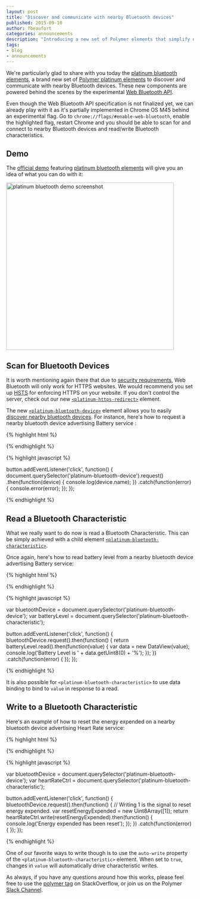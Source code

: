 ```yaml
---
layout: post
title: "Discover and communicate with nearby Bluetooth devices"
published: 2015-09-10
author: fbeaufort
categories: announcements
description: "Introducing a new set of Polymer elements that simplify discovering and communicating with nearby Bluetooth devices, powered behind the scenes by the experimental Web Bluetooth API."
tags:
- blog
- announcements
---
```


We're particularly glad to share with you today the [platinum bluetooth elements](https://www.webcomponents.org/element/PolymerElements/platinum-bluetooth/platinum-bluetooth-device), a
brand new set of [Polymer platinum
elements](https://elements.polymer-project.org/browse?package=platinum-elements)
to discover and communicate with nearby Bluetooth devices. These new components
are powered behind the scenes by the experimental [Web Bluetooth
API](http://webbluetoothcg.github.io/web-bluetooth/).

Even though the Web Bluetooth API specification is not finalized yet, we can
already play with it as it's partially implemented in Chrome OS M45
behind an experimental flag. Go to `chrome://flags/#enable-web-bluetooth`, enable
the highlighted flag, restart Chrome and you should be able to scan for and
connect to nearby Bluetooth devices and read/write Bluetooth characteristics.

## Demo

The [official
demo](https://www.webcomponents.org/element/PolymerElements/platinum-bluetooth/demo/demo/)
featuring [platinum bluetooth
elements](https://elements.polymer-project.org/elements/platinum-bluetooth)
will give you an idea of what you can do with it:

<a href="https://www.webcomponents.org/element/PolymerElements/platinum-bluetooth/demo/demo/">
  <img src="/images/releases/platinum-bluetooth-demo.png" style="width: auto; margin-left: auto; margin-right: auto; height: 450px" alt="platinum bluetooth demo screenshot">
</a>

## Scan for Bluetooth Devices

It is worth mentioning again there that due to [security
requirements](https://developers.google.com/web/updates/2015/07/interact-with-ble-devices-on-the-web#https-only),
Web Bluetooth will only work for HTTPS websites.  We would recommend you set up
[HSTS](http://www.chromium.org/hsts) for enforcing HTTPS on your website. If
you don't control the server, check out our new
[`<platinum-https-redirect>`](https://elements.polymer-project.org/elements/platinum-https-redirect)
element.

The new
[`<platinum-bluetooth-device>`](https://www.webcomponents.org/element/PolymerElements/platinum-bluetooth/platinum-bluetooth-device)
element allows you to easily [discover nearby bluetooth
devices](https://developers.google.com/web/updates/2015/07/interact-with-ble-devices-on-the-web#scan-for-bluetooth-devices).
For instance, here's how to request a nearby bluetooth device advertising
Battery service :

{% highlight html %}

<platinum-bluetooth-device
    services-filter='["battery_service"]'>
</platinum-bluetooth-device>

{% endhighlight %}

{% highlight javascript %}

button.addEventListener('click', function() {
  document.querySelector('platinum-bluetooth-device').request()
  .then(function(device) { console.log(device.name); })
  .catch(function(error) { console.error(error); });
});

{% endhighlight %}

## Read a Bluetooth Characteristic

What we really want to do now is read a Bluetooth Characteristic. This
can be simply achieved with a child element [`<platinum-bluetooth-characteristic>`](https://www.webcomponents.org/element/PolymerElements/platinum-bluetooth/platinum-bluetooth-characteristic).

Once again, here's how to read battery level from a nearby bluetooth
device advertising Battery service:

{% highlight html %}

<platinum-bluetooth-device services-filter='["battery_service"]'>
  <platinum-bluetooth-characteristic
      service='battery_service'
      characteristic='battery_level'>
  </platinum-bluetooth-characteristic>
</platinum-bluetooth-device>

{% endhighlight %}

{% highlight javascript %}

var bluetoothDevice = document.querySelector('platinum-bluetooth-device');
var batteryLevel = document.querySelector('platinum-bluetooth-characteristic');

button.addEventListener('click', function() {
  bluetoothDevice.request().then(function() {
    return batteryLevel.read().then(function(value) {
      var data = new DataView(value);
      console.log('Battery Level is ' + data.getUint8(0) + '%');
    });
  })
  .catch(function(error) { });
});

{% endhighlight %}

It is also possible for `<platinum-bluetooth-characteristic>` to use data
binding to bind to `value` in response to a read.

## Write to a Bluetooth Characteristic

Here's an example of how to reset the energy expended on a nearby bluetooth
device advertising Heart Rate service:

{% highlight html %}

<platinum-bluetooth-device services-filter='["heart_rate"]'>
  <platinum-bluetooth-characteristic
      service='heart_rate'
      characteristic='heart_rate_control_point'>
  </platinum-bluetooth-characteristic>
</platinum-bluetooth-device>

{% endhighlight %}

{% highlight javascript %}

var bluetoothDevice = document.querySelector('platinum-bluetooth-device');
var heartRateCtrl = document.querySelector('platinum-bluetooth-characteristic');

button.addEventListener('click', function() {
  bluetoothDevice.request().then(function() {
    // Writing 1 is the signal to reset energy expended.
    var resetEnergyExpended = new Uint8Array([1]);
    return heartRateCtrl.write(resetEnergyExpended).then(function() {
      console.log('Energy expended has been reset');
    });
  })
  .catch(function(error) { });
});

{% endhighlight %}

One of our favorite ways to write though is to use the `auto-write` property of
the `<platinum-bluetooth-characteristic>` element. When set to `true`, changes
in `value` will automatically drive characteristic writes.

As always, if you have any questions around how this works, please feel free to
use the [polymer tag](http://stackoverflow.com/questions/tagged/polymer) on
StackOverflow, or join us on the Polymer [Slack
Channel](http://polymer-slack.herokuapp.com/).
